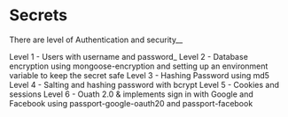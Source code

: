 # Secrets

There are level of Authentication and security__

Level 1 - Users with username and password_
Level 2 - Database encryption using mongoose-encryption and setting up an environment variable to keep the secret safe
Level 3 - Hashing Password using md5
Level 4 - Salting and hashing password with bcrypt
Level 5 - Cookies and sessions
Level 6 - Ouath 2.0 & implements sign in with Google and Facebook using passport-google-oauth20 and passport-facebook
